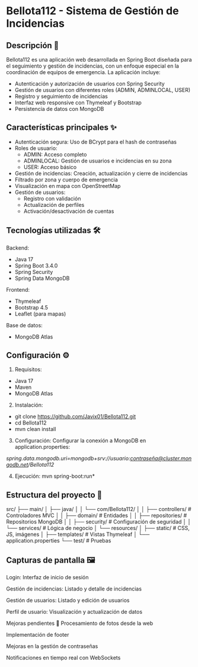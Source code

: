 # Bellota112 - Sistema de Gestión de Incidencias
## Descripción 📝
Bellota112 es una aplicación web desarrollada en Spring Boot diseñada para el seguimiento y gestión de incidencias, con un enfoque especial en la coordinación de equipos de emergencia. La aplicación incluye:
- Autenticación y autorización de usuarios con Spring Security
- Gestión de usuarios con diferentes roles (ADMIN, ADMINLOCAL, USER)
- Registro y seguimiento de incidencias
- Interfaz web responsive con Thymeleaf y Bootstrap
- Persistencia de datos con MongoDB

## Características principales ✨
- Autenticación segura: Uso de BCrypt para el hash de contraseñas
- Roles de usuario:
  - ADMIN: Acceso completo
  - ADMINLOCAL: Gestión de usuarios e incidencias en su zona
  - USER: Acceso básico
- Gestión de incidencias: Creación, actualización y cierre de incidencias
- Filtrado por zona y cuerpo de emergencia
- Visualización en mapa con OpenStreetMap
- Gestión de usuarios:
  - Registro con validación
  - Actualización de perfiles
  - Activación/desactivación de cuentas

## Tecnologías utilizadas 🛠️
Backend:
- Java 17
- Spring Boot 3.4.0
- Spring Security
- Spring Data MongoDB

Frontend:
- Thymeleaf
- Bootstrap 4.5
- Leaflet (para mapas)

Base de datos:
- MongoDB Atlas

## Configuración ⚙️
1. Requisitos:
  - Java 17
  - Maven
  - MongoDB Atlas

2. Instalación:
  - git clone https://github.com/Javix01/Bellota112.git
  - cd Bellota112
  - mvn clean install

3. Configuración:
Configurar la conexión a MongoDB en application.properties:

*spring.data.mongodb.uri=mongodb+srv://usuario:contraseña@cluster.mongodb.net/Bellota112*

4. Ejecución:
mvn spring-boot:run*

## Estructura del proyecto 📂
src/
├── main/
│   ├── java/
│   │   └── com/Bellota112/
│   │       ├── controllers/      # Controladores MVC
│   │       ├── domain/           # Entidades
│   │       ├── repositories/     # Repositorios MongoDB
│   │       ├── security/         # Configuración de seguridad
│   │       └── services/         # Lógica de negocio
│   └── resources/
│       ├── static/               # CSS, JS, imágenes
│       ├── templates/            # Vistas Thymeleaf
│       └── application.properties
└── test/                         # Pruebas

## Capturas de pantalla 🖼️
Login: Interfaz de inicio de sesión

Gestión de incidencias: Listado y detalle de incidencias

Gestión de usuarios: Listado y edición de usuarios

Perfil de usuario: Visualización y actualización de datos

Mejoras pendientes 📌
Procesamiento de fotos desde la web

Implementación de footer

Mejoras en la gestión de contraseñas

Notificaciones en tiempo real con WebSockets
